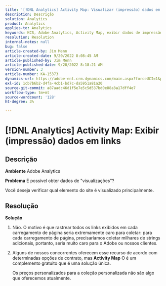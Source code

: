 ```yaml
---
title: '[!DNL Analytics] Activity Map: Visualizar (impressão) dados em links'
description: Descrição
solution: Analytics
product: Analytics
applies-to: Analytics
keywords: KCS, Adobe Analytics, Activity Map, exibir dados de impressão, links, exibições
resolution: Resolution
internal-notes: null
bug: false
article-created-by: Jim Menn
article-created-date: 9/20/2022 8:08:45 AM
article-published-by: Jim Menn
article-published-date: 9/20/2022 8:18:21 AM
version-number: 3
article-number: KA-15373
dynamics-url: https://adobe-ent.crm.dynamics.com/main.aspx?forceUCI=1&pagetype=entityrecord&etn=knowledgearticle&id=80e75a6f-bb38-ed11-9db1-0022480866ad
exl-id: 1cb7b6b2-d4fa-4cb1-bd7c-da5951a81a20
source-git-commit: a87aadc46d1f5e7e5c5d537bd0e88a3a17dff4e7
workflow-type: tm+mt
source-wordcount: '128'
ht-degree: 3%

---
```


# [!DNL Analytics] Activity Map: Exibir (impressão) dados em links

## Descrição


<b>Ambiente</b>
Adobe Analytics

<b>Problema</b>
É possível obter dados de &quot;visualizações&quot;?

Você deseja verificar qual elemento do site é visualizado principalmente.


## Resolução


<b>Solução</b>

1. Não. O motivo é que rastrear todos os links exibidos em cada carregamento de página seria extremamente caro para coletar: para cada carregamento de página, precisaríamos coletar milhares de strings adicionais, portanto, seria muito caro para o Adobe ou nossos clientes.
2. Alguns de nossos concorrentes oferecem esse recurso de acordo com determinadas opções de contrato, mas <b>Activity Map</b> O é um complemento gratuito que é uma solução única.

   Os preços personalizados para a coleção personalizada não são algo que oferecemos atualmente.
